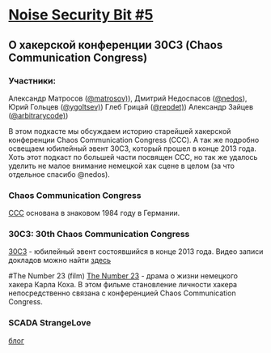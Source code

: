 [Noise Security Bit #5](http://noisebit.podster.fm/5)
=====
## О хакерской конференции 30С3 (Chaos Communication Congress)


### Участники:
Александр Матросов ([@matrosov)](http://twitter.com/matrosov)),
Дмитрий Недоспасов ([@nedos](http://twitter.com/nedos)),
Юрий Гольцев ([@ygoltsev)](http://twitter.com/ygoltsev))
Глеб Грицай ([@repdet)](http://twitter.com/repdet))
Александр Зайцев ([@arbitrarycode)](http://twitter.com/arbitrarycode))

В этом подкасте мы обсуждаем историю старейшей хакерской конференции Chaos Communication Congress (ССС). А так же подробно освещаем юбилейный эвент 30С3, который прошел в конце 2013 года. Хоть этот подкаст по большей части посвящен ССС, но так же удалось уделить не малое внимание немецкой хак сцене в целом (за что отдельное спасибо @nedos).

### Chaos Communication Congress
[ССС](http://en.wikipedia.org/wiki/Chaos_Communication_Congress) основана в знаковом 1984 году в Германии.

### 30C3: 30th Chaos Communication Congress
[30C3](https://events.ccc.de/congress/2013/wiki/Main_Page) - юбилейный эвент состоявшийся в конце 2013 года.
Видео записи докладов можно найти [здесь](http://media.ccc.de/browse/congress/2013/) 

#The Number 23 (film)
[The Number 23](http://en.wikipedia.org/wiki/23_(film)) - драма о жизни немецкого хакера Карла Коха. В этом фильме становление личности хакера непосредственно связана с конференцией Chaos Communication Congress.

### SCADA StrangeLove
[блог](http://scadastrangelove.blogspot.com/)


